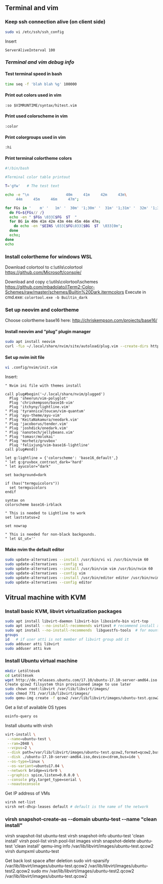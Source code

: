
## Terminal and vim

### Keep ssh connection alive (on client side)
``` Bash
sudo vi /etc/ssh/ssh_config
```
Insert
```
ServerAliveInterval 100
```

### _Terminal and vim debug info_
#### Test terminal speed in bash
``` Bash
time seq -f 'blah blah %g' 100000
```
#### Print out colors used in vim
``` vim
:so $VIMRUNTIME/syntax/hitest.vim
```
#### Print used colorscheme in vim
``` vim
:color
```
#### Print colorgroups used in vim
``` vim
:hi
```
#### Print terminal  colortheme colors
``` Bash
#!/bin/bash

#Terminal color table printout

T='gYw'   # The test text

echo -e "\n                 40m     41m     42m     43m\
     44m     45m     46m     47m";

for FGs in '    m' '   1m' '  30m' '1;30m' '  31m' '1;31m' '  32m' '1;32m' '  33m' '1;33m' '  34m' '1;34m' '  35m' '1;35m'  '  36m' '1;36m' '  37m' '1;37m';
  do FG=${FGs// /}
  echo -en " $FGs \033[$FG  $T  "
  for BG in 40m 41m 42m 43m 44m 45m 46m 47m;
    do echo -en "$EINS \033[$FG\033[$BG  $T  \033[0m";
  done
  echo;
done
echo
```
### Install colortheme for windows WSL
Download colortool to c:\utils\colortool
https://github.com/Microsoft/console/

Download and copy c:\utils\colortool\schemes
https://github.com/mbadolato/iTerm2-Color-Schemes/raw/master/schemes/Builtin%20Dark.itermcolors
Execute in cmd.exe:
```colortool.exe -b Builtin_dark```

### Set up neovim and colortheme
Choose colortheme base16 here:
http://chriskempson.com/projects/base16/
#### Install neovim and  “plug” plugin manager
``` Bash
sudo apt install neovim
curl -fLo ~/.local/share/nvim/site/autoload/plug.vim --create-dirs https://raw.githubusercontent.com/junegunn/vim-plug/master/plug.vim
```
#### Set up nvim init file

```Bash
vi .config/nvim/init.vim
```
Insert:
``` vim
" Nvim ini file with themes install

call plug#begin('~/.local/share/nvim/plugged')
  Plug 'sheerun/vim-polyglot'
  Plug 'chriskempson/base16-vim'
  Plug 'itchyny/lightline.vim'
" Plug 'tyrannicaltoucan/vim-quantum'
" Plug 'ayu-theme/ayu-vim'
" Plug 'KeitaNakamura/neodark.vim'
" Plug 'jacoborus/tender.vim'
" Plug 'joshdick/onedark.vim'
" Plug 'nanotech/jellybeans.vim'
" Plug 'tomasr/molokai'
" Plug 'morhetz/gruvbox'
  Plug 'felixjung/vim-base16-lightline'
call plug#end()

let g:lightline = {'colorscheme': 'base16_default',}
" let g:gruvbox_contrast_dark='hard'
" let ayucolor="dark"

set background=dark

if (has("termguicolors"))
  set termguicolors
endif

syntax on
colorscheme base16-irblack

" This is needed to Lightline to work
set laststatus=2

set nowrap

" This is needed for non-black backgounds.
" let &t_ut=''
```
#### Make nvim the default editor
``` Bash
sudo update-alternatives --install /usr/bin/vi vi /usr/bin/nvim 60
sudo update-alternatives --config vi
sudo update-alternatives --install /usr/bin/vim vim /usr/bin/nvim 60
sudo update-alternatives --config vim
sudo update-alternatives --install /usr/bin/editor editor /usr/bin/nvim 60
sudo update-alternatives --config editor
```
## Vitrual machine with KVM
### Install basic KVM, libvirt virtualization packages
``` Bash
sudo apt install libvirt-daemon libvirt-bin libosinfo-bin virt-top
sudo apt install --no-install-recommends virtinst # recommend install xorg and other unneeded packages
sudo apt install --no-install-recommends  libguestfs-tools  # for mounting guests filesystem into hosts
groups
id   # if user atti is not member of libvirt group add it
sudo adduser atti libvirt
sudo adduser atti kvm
```
### Install Ubuntu virtual machine
``` Bash
mkdir Letöltések
cd Letöltések
wget http://de.releases.ubuntu.com/17.10/ubuntu-17.10-server-amd64.iso
Create qcow2 filsystem thin provisioned image to use later
sudo chown root:libvirt /var/lib/libvirt/images/
sudo chmod 771 /var/lib/libvirt/images/
sudo qemu-img create -f qcow2 /var/lib/libvirt/images/ubuntu-test.qcow2 8G
```
Get a list of available OS types
``` Bash
osinfo-query os
```
Install ubuntu with virsh
``` Bash
virt-install \
 --name=ubuntu-test \
 --ram=2048 \
 --vcpus=2 \
 --disk path=/var/lib/libvirt/images/ubuntu-test.qcow2,format=qcow2,bus=virtio,cache=writeback,discard=unmap \
 --disk ./ubuntu-17.10-server-amd64.iso,device=cdrom,bus=ide \
 --os-type=linux \
 --os-variant=ubuntu17.04 \
 --network bridge=virbr0 \
 --graphics spice,listen=0.0.0.0 \
 --console pty,target_type=serial \
 --noautoconsole
```
Get IP address of VMs
``` Bash
virsh net-list
virsh net-dhcp-leases default # default is the name of the network
```
### virsh snapshot-create-as --domain ubuntu-test --name "clean install"

virsh snapshot-list ubuntu-test
virsh snapshot-info ubuntu-test 'clean install'
virsh pool-list
virsh pool-list images
virsh snapshot-delete ubuntu-test 'clean install'
qemu-img info /var/lib/libvirt/images/ubuntu-test.qcow2
virsh dumpxml ubuntu-test

Get back lost space after deletion
sudo virt-sparsify  /var/lib/libvirt/images/ubuntu-test.qcow2 /var/lib/libvirt/images/ubuntu-test2.qcow2
sudo mv /var/lib/libvirt/images/ubuntu-test2.qcow2 /var/lib/libvirt/images/ubuntu-test.qcow2

<!--stackedit_data:
eyJoaXN0b3J5IjpbLTExODg2NTIyNjAsLTY1Mzc3NjI2Nl19
-->